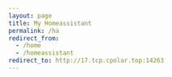 ```yaml
---
layout: page
title: My Homeassistant
permalink: /ha
redirect_from:
  - /home
  - /homeassistant
redirect_to: http://17.tcp.cpolar.top:14263
---
```

